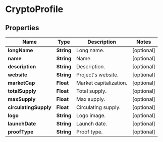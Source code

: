 # CryptoProfile

## Properties

 Name                  | Type       | Description            | Notes      
-----------------------|------------|------------------------|------------
 **longName**          | **String** | Long name.             | [optional] 
 **name**              | **String** | Name.                  | [optional] 
 **description**       | **String** | Description.           | [optional] 
 **website**           | **String** | Project&#39;s website. | [optional] 
 **marketCap**         | **Float**  | Market capitalization. | [optional] 
 **totalSupply**       | **Float**  | Total supply.          | [optional] 
 **maxSupply**         | **Float**  | Max supply.            | [optional] 
 **circulatingSupply** | **Float**  | Circulating supply.    | [optional] 
 **logo**              | **String** | Logo image.            | [optional] 
 **launchDate**        | **String** | Launch date.           | [optional] 
 **proofType**         | **String** | Proof type.            | [optional] 



